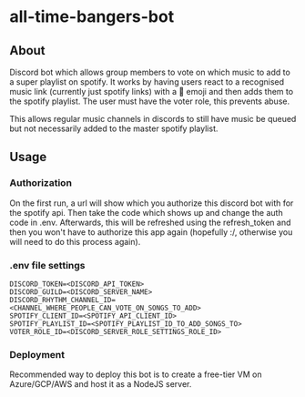 # all-time-bangers-bot

## About

Discord bot which allows group members to vote on which music to add to a super playlist on spotify. It works by having users react to a recognised music
link (currently just spotify links) with a 🐐 emoji and then
adds them to the spotify playlist. The user must have the voter role, this
prevents abuse.

This allows regular music channels
in discords to still have music be queued but not necessarily added to
the master spotify playlist.

## Usage

### Authorization

On the first run, a url will show which you authorize this discord bot with for the
spotify api. Then take the code which shows up and change the auth code in .env.
Afterwards, this will be refreshed using the refresh_token and then you won't
have to authorize this app again (hopefully :/, otherwise you will need to do
this process again).

### .env file settings

```
DISCORD_TOKEN=<DISCORD_API_TOKEN>
DISCORD_GUILD=<DISCORD_SERVER_NAME>
DISCORD_RHYTHM_CHANNEL_ID=<CHANNEL_WHERE_PEOPLE_CAN_VOTE_ON_SONGS_TO_ADD>
SPOTIFY_CLIENT_ID=<SPOTIFY_API_CLIENT_ID>
SPOTIFY_PLAYLIST_ID=<SPOTIFY_PLAYLIST_ID_TO_ADD_SONGS_TO>
VOTER_ROLE_ID=<DISCORD_SERVER_ROLE_SETTINGS_ROLE_ID>
```

### Deployment

Recommended way to deploy this bot is to create a free-tier VM
on Azure/GCP/AWS and host it as a NodeJS server.